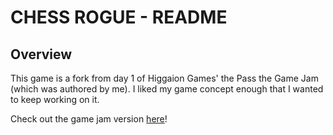 # CHESS ROGUE - README

## Overview
This game is a fork from day 1 of Higgaion Games' the Pass the Game Jam (which was authored by me).
I liked my game concept enough that I wanted to keep working on it.

Check out the game jam version [here](https://github.com/bonsaipropaganda/pass-the-game-jam-2024)!
